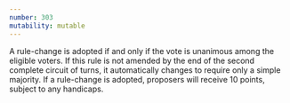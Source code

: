 ```yaml
---
number: 303
mutability: mutable
---
```


A rule-change is adopted if and only if the vote is unanimous among the eligible voters. If this rule is not amended by the end of the second complete circuit of turns, it automatically changes to require only a simple majority. If a rule-change is adopted, proposers will receive 10 points, subject to any handicaps.
